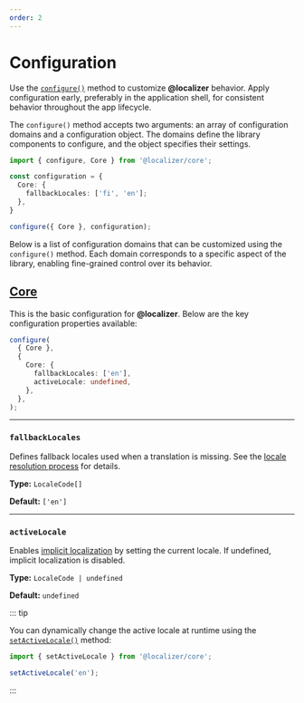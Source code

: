 ```yaml
---
order: 2
---
```


# Configuration <Badge type="info" text="@localizer/core" />

Use the [`configure()`](../api/_localizer/core/configure/index.md) method to customize **@localizer** behavior. Apply configuration early, preferably in the application shell, for consistent behavior throughout the app lifecycle.

The `configure()` method accepts two arguments: an array of configuration domains and a configuration object. The domains define the library components to configure, and the object specifies their settings.

```typescript
import { configure, Core } from '@localizer/core';

const configuration = {
  Core: {
    fallbackLocales: ['fi', 'en'];
  },
}

configure({ Core }, configuration);
```

Below is a list of configuration domains that can be customized using the `configure()` method.
Each domain corresponds to a specific aspect of the library, enabling fine-grained control over its behavior.

## [Core](../api/_localizer/core/CoreOptions/index.md) <Badge type="info" text="@localizer/core" />

This is the basic configuration for **@localizer**. Below are the key configuration properties available:

```typescript
configure(
  { Core },
  {
    Core: {
      fallbackLocales: ['en'],
      activeLocale: undefined,
    },
  },
);
```

---

### `fallbackLocales`

Defines fallback locales used when a translation is missing. See the [locale resolution process](./localizer.md#locale-resolution) for details.

**Type:** `LocaleCode[]`

**Default:** `['en']`

---

### `activeLocale` <Badge type="warning" text="experimental" />

Enables [implicit localization](./localizer.md#implicit-localization) by setting the current locale. If undefined, implicit localization is disabled.

**Type:** `LocaleCode | undefined`

**Default:** `undefined`

::: tip

You can dynamically change the active locale at runtime using the [`setActiveLocale()`](../api/_localizer/core/setActiveLocale/index.md) method:

```typescript
import { setActiveLocale } from '@localizer/core';

setActiveLocale('en');
```

:::

